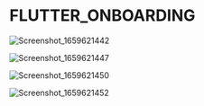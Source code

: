 # FLUTTER_ONBOARDING

![Screenshot_1659621442](https://user-images.githubusercontent.com/98910348/182865393-0604b152-9224-441e-8908-40d778347284.png)

![Screenshot_1659621447](https://user-images.githubusercontent.com/98910348/182865428-65a71f96-29e0-43fd-8d5e-28072d681e1f.png)

![Screenshot_1659621450](https://user-images.githubusercontent.com/98910348/182865448-73a81e6e-d0a4-42a5-bcbc-d3165495b294.png)

![Screenshot_1659621452](https://user-images.githubusercontent.com/98910348/182865475-51dd470d-3424-403e-88f3-8ee1d4a352bb.png)
